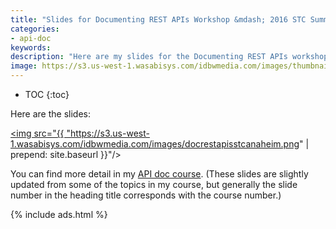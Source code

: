 ```yaml
---
title: "Slides for Documenting REST APIs Workshop &mdash; 2016 STC Summit Anaheim, Calif."
categories:
- api-doc
keywords:
description: "Here are my slides for the Documenting REST APIs workshop I'm giving at the 2016 STC Summit in Anaheim, California. The workshop lasts 3.5 hours. These slides cover a host of topics, including how to use APIs, how to document APIs, how to publish APIs, and more. There are lots of hands-on activities throughout. Some of the activities involve using the command line, the Chrome JavaScript Console, Postman, Git, reading JSON, and more."
image: https://s3.us-west-1.wasabisys.com/idbwmedia.com/images/thumbnails/anaheimstcslidesapithumb.png
---
```


* TOC
{:toc}

Here are the slides:

<a href="https://idratherbewriting.com/files/apiworkshopslidesstc/" target="\_blank"><img src="{{ "https://s3.us-west-1.wasabisys.com/idbwmedia.com/images/docrestapisstcanaheim.png" | prepend: site.baseurl }}"/></a>

You can find more detail in my [API doc course](https://idratherbewriting.com/learnapidoc/). (These slides are slightly updated from some of the topics in my course, but generally the slide number in the heading title corresponds with the course number.)

{% include ads.html %}
